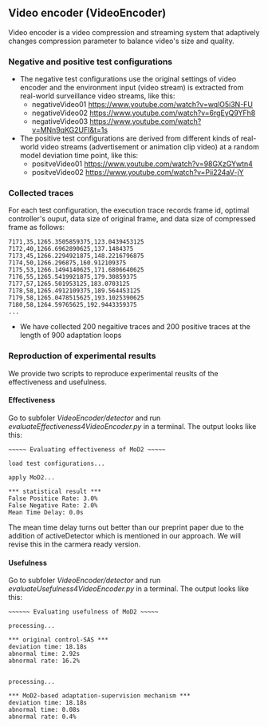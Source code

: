 ## Video encoder (VideoEncoder)

Video encoder is a video compression and streaming system that adaptively changes compression parameter to balance video's size and quality.

### Negative and positive test configurations
* The negative test configurations use the original settings of video encoder and the environment input (video stream) is extracted from real-world surveillance video streams, like this:
  * negativeVideo01 https://www.youtube.com/watch?v=wqlO5i3N-FU  
  * negativeVideo02 https://www.youtube.com/watch?v=6rgEyQ9YFh8  
  * negativeVideo03 https://www.youtube.com/watch?v=MNn9qKG2UFI&t=1s  
* The positive test configurations are derived from different kinds of real-world video streams (advertisement or animation clip video) at a random model deviation time point, like this:
  * positveVideo01 https://www.youtube.com/watch?v=98GXzGYwtn4
  * positveVideo02 https://www.youtube.com/watch?v=Pii224aV-jY

### Collected traces
For each test configuration, the execution trace records frame id, optimal controller's ouput, data size of original frame, and data size of compressed frame as follows:
```
7171,35,1265.3505859375,123.0439453125
7172,40,1266.6962890625,137.1484375
7173,45,1266.2294921875,148.2216796875
7174,50,1266.296875,160.912109375
7175,53,1266.1494140625,171.6806640625
7176,55,1265.5419921875,179.30859375
7177,57,1265.501953125,183.0703125
7178,58,1265.4912109375,189.564453125
7179,58,1265.0478515625,193.1025390625
7180,58,1264.59765625,192.9443359375
...
```
* We have collected 200 negaitive traces and 200 positive traces at the length of 900 adaptation loops

### Reproduction of experimental results
We provide two scripts to reproduce experimental reuslts of the effectiveness and usefulness.

#### Effectiveness
Go to subfoler *VideoEncoder/detector* and run *evaluateEffectiveness4VideoEncoder.py* in a terminal. The output looks like this:
```
~~~~~ Evaluating effectiveness of MoD2 ~~~~~

load test configurations...

apply MoD2...

*** statistical result ***
False Positice Rate: 3.0%
False Negative Rate: 2.0%
Mean Time Delay: 0.0s
```
The mean time delay turns out better than our preprint paper due to the addition of activeDetector which is mentioned in our approach. We will revise this in the carmera ready version.

#### Usefulness
Go to subfoler *VideoEncoder/detector* and run *evaluateUsefulness4VideoEncoder.py* in a terminal. The output looks like this:
```
~~~~~~ Evaluating usefulness of MoD2 ~~~~~

processing...

*** original control-SAS ***
deviation time: 18.18s
abnormal time: 2.92s
abnormal rate: 16.2%


processing...

*** MoD2-based adaptation-supervision mechanism ***
deviation time: 18.18s
abnormal time: 0.08s
abnormal rate: 0.4%
```
